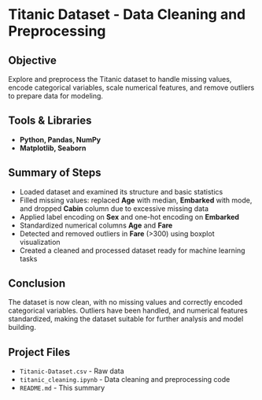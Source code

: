 # Titanic Dataset - Data Cleaning and Preprocessing

## Objective  
Explore and preprocess the Titanic dataset to handle missing values, encode categorical variables, scale numerical features, and remove outliers to prepare data for modeling.

## Tools & Libraries  
- **Python, Pandas, NumPy**  
- **Matplotlib, Seaborn**  
  

## Summary of Steps  
- Loaded dataset and examined its structure and basic statistics  
- Filled missing values: replaced **Age** with median, **Embarked** with mode, and dropped **Cabin** column due to excessive missing data  
- Applied label encoding on **Sex** and one-hot encoding on **Embarked**  
- Standardized numerical columns **Age** and **Fare**  
- Detected and removed outliers in **Fare** (>300) using boxplot visualization  
- Created a cleaned and processed dataset ready for machine learning tasks  

## Conclusion  
The dataset is now clean, with no missing values and correctly encoded categorical variables. Outliers have been handled, and numerical features standardized, making the dataset suitable for further analysis and model building.

## Project Files  
- `Titanic-Dataset.csv` - Raw data  
- `titanic_cleaning.ipynb` - Data cleaning and preprocessing code  
- `README.md` - This summary

